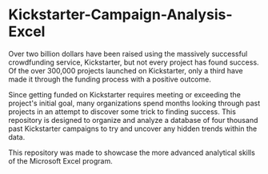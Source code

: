 # Kickstarter-Campaign-Analysis-Excel
Over two billion dollars have been raised using the massively successful crowdfunding service, Kickstarter, but not every project has found success. Of the over 300,000 projects launched on Kickstarter, only a third have made it through the funding process with a positive outcome.

Since getting funded on Kickstarter requires meeting or exceeding the project's initial goal, many organizations spend months looking through past projects in an attempt to discover some trick to finding success. This repository is designed to organize and analyze a database of four thousand past Kickstarter campaigns to try and uncover any hidden trends within the data.

This repository was made to showcase the more advanced analytical skills of the Microsoft Excel program. 
